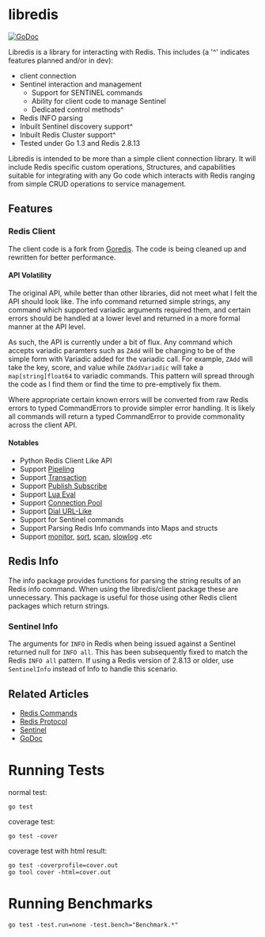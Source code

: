 # libredis

[![GoDoc](https://godoc.org/github.com/TheRealBill/libredis?status.png)](https://godoc.org/github.com/TheRealBill/libredis)

Libredis is a library for interacting with Redis. This includes (a '^'
indicates features planned and/or in dev):

- client connection 
- Sentinel interaction and management
	- Support for SENTINEL commands
	- Ability for client code to manage Sentinel
	- Dedicated control methods^
- Redis INFO parsing
- Inbuilt Sentinel discovery support^
- Inbuilt Redis Cluster support^
- Tested under Go 1.3 and Redis 2.8.13


Libredis is intended to be more than a simple client connection library.
It will include Redis specific custom operations, Structures, and
capabilities suitable for integrating with any Go code which interacts
with Redis ranging from simple CRUD operations to service management.

## Features

### Redis Client

The client code is a fork from
[Goredis](https://github.com/xuyu/goredis). The code is being cleaned up
and rewritten for better performance.

#### API Volatility

The original API, while better than other libraries, did not meet what
I felt the API should look like. The info command returned simple
strings, any command which supported variadic arguments required them,
and certain errors should be handled at a lower level and returned in a
more formal manner at the API level. 

As such, the API is currently under a bit of flux. Any command which
accepts variadic paramters such as `ZAdd` will be changing to be of the
simple form with Variadic added for the variadic call. For example, `ZAdd`
will take the key, score, and value while `ZAddVariadic` will take a
`map[string]float64` to variadic commands. This pattern will spread
through the code as I find them or find the time to pre-emptively fix
them.

Where appropriate certain known errors will be converted from raw Redis
errors to typed CommandErrors to provide simpler error handling. It is likely
all commands will return a typed CommandError to provide commonality
across the client API.

#### Notables

* Python Redis Client Like API
* Support [Pipeling](http://godoc.org/github.com/TheRealBill/libredis#Pipelined)
* Support [Transaction](http://godoc.org/github.com/TheRealBill/libredis#Transaction)
* Support [Publish Subscribe](http://godoc.org/github.com/TheRealBill/libredis#PubSub)
* Support [Lua Eval](http://godoc.org/github.com/TheRealBill/libredis#Redis.Eval)
* Support [Connection Pool](http://godoc.org/github.com/TheRealBill/libredis#ConnPool)
* Support [Dial URL-Like](http://godoc.org/github.com/TheRealBill/libredis#DialURL)
* Support for Sentinel commands
* Support Parsing Redis Info commands into Maps and structs
* Support [monitor](http://godoc.org/github.com/TheRealBill/libredis#MonitorCommand), [sort](http://godoc.org/github.com/TheRealBill/libredis#SortCommand), [scan](http://godoc.org/github.com/TheRealBill/libredis#Redis.Scan), [slowlog](http://godoc.org/github.com/TheRealBill/libredis#SlowLog) .etc


## Redis Info

The info package provides functions for parsing the string results of an
Redis info command. When using the libredis/client package these are
unnecessary. This package is useful for those using other Redis client
packages which return strings.

### Sentinel Info

The arguments for `INFO` in Redis when being issued against a Sentinel
returned null for `INFO all`. This has been subsequently fixed to match
the Redis `INFO all` pattern. If using a Redis version of 2.8.13 or
older, use `SentinelInfo` instead of Info to handle this scenario.


## Related Articles

- [Redis Commands](http://redis.io/commands)
- [Redis Protocol](http://redis.io/topics/protocol)
- [Sentinel](http://redis.io/topics/sentinl)
- [GoDoc](http://godoc.org/github.com/TheRealBill/libredis)



# Running Tests


normal test:

	go test

coverage test:

	go test -cover

coverage test with html result:

	go test -coverprofile=cover.out
	go tool cover -html=cover.out


# Running Benchmarks

	go test -test.run=none -test.bench="Benchmark.*"

